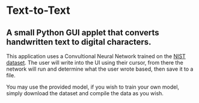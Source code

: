 
# Text-to-Text

  

## A small Python GUI applet that converts handwritten text to digital characters.

This application uses a Convultional Neural Network trained on the [NIST dataset](https://www.nist.gov/srd/nist-special-database-19). The user will write into the UI using their cursor, from there the network will run and determine what the user wrote based, then save it to a file.

You may use the provided model, if you wish to train your own model, simply download the dataset and compile the data as you wish.
